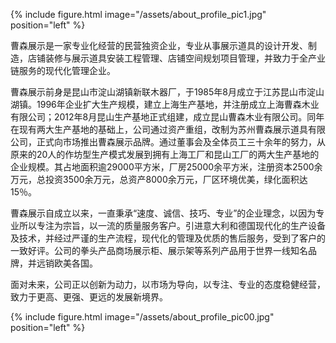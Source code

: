 {% include figure.html image="/assets/about_profile_pic1.jpg" position="left" %}

曹森展示是一家专业化经营的民营独资企业，专业从事展示道具的设计开发、制造，店铺装修与展示道具安装工程管理、店铺空间规划项目管理，并致力于全产业链服务的现代化管理企业。

曹森展示前身是昆山市淀山湖镇新联木器厂，于1985年8月成立于江苏昆山市淀山湖镇。1996年企业扩大生产规模，建立上海生产基地，并注册成立上海曹森木业有限公司；2012年8月昆山生产基地正式组建，成立昆山曹森木业有限公司。同年在现有两大生产基地的基础上，公司通过资产重组，改制为苏州曹森展示道具有限公司，正式向市场推出曹森展示品牌。通过董事会及全体员工三十余年的努力，从原来的20人的作坊型生产模式发展到拥有上海工厂和昆山工厂的两大生产基地的企业规模。其占地面积逾29000平方米，厂房25000余平方米，注册资本2500余万元，总投资3500余万元，总资产8000余万元，厂区环境优美，绿化面积达15％。

曹森展示自成立以来，一直秉承“速度、诚信、技巧、专业”的企业理念，以因为专业所以专注为宗旨，以一流的质量服务客户。引进意大利和德国现代化的生产设备及技术，并经过严谨的生产流程，现代化的管理及优质的售后服务，受到了客户的一致好评。公司的拳头产品商场展示柜、展示架等系列产品用于世界一线知名品牌，并远销欧美各国。

面对未来，公司正以创新为动力，以市场为导向，以专注、专业的态度稳健经营，致力于更高、更强、更远的发展新境界。

{% include figure.html image="/assets/about_profile_pic00.jpg" position="left" %}

